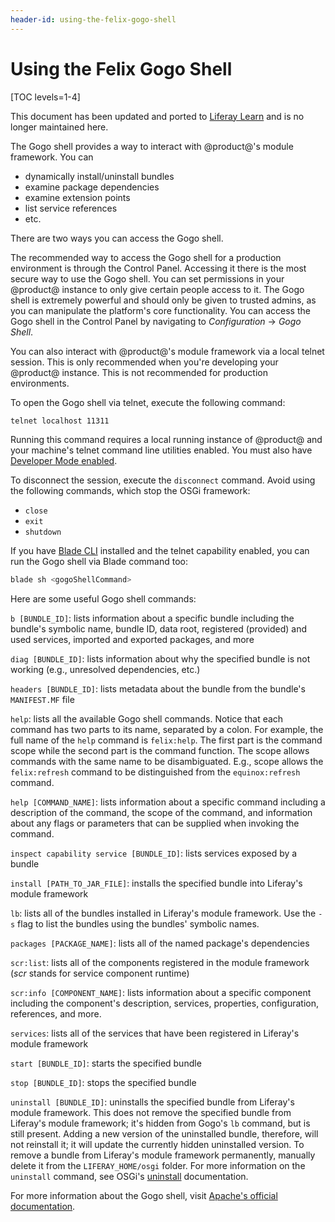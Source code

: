 ```yaml
---
header-id: using-the-felix-gogo-shell
---
```


# Using the Felix Gogo Shell

[TOC levels=1-4]

<aside class="alert alert-info">
  <span class="wysiwyg-color-blue120"> This document has been updated and ported to <a href="https://learn.liferay.com/dxp/latest/en/liferay-internals/fundamentals/using-the-gogo-shell/using-the-gogo-shell.html">Liferay Learn</a> and is no longer maintained here.</span>
</aside>

The Gogo shell provides a way to interact with @product@'s module framework. You
can

- dynamically install/uninstall bundles
- examine package dependencies
- examine extension points
- list service references
- etc.

There are two ways you can access the Gogo shell.

The recommended way to access the Gogo shell for a production environment is
through the Control Panel. Accessing it there is the most secure way to use the
Gogo shell. You can set permissions in your @product@ instance to only give
certain people access to it. The Gogo shell is extremely powerful and should
only be given to trusted admins, as you can manipulate the platform's core
functionality. You can access the Gogo shell in the Control Panel by navigating
to *Configuration* &rarr; *Gogo Shell*.

You can also interact with @product@'s module framework via a local telnet
session. This is only recommended when you're developing your @product@
instance. This is not recommended for production environments. 
 
To open the Gogo shell via telnet, execute the following command: 

```bash
telnet localhost 11311
```

Running this command requires a local running instance of @product@ and your
machine's telnet command line utilities enabled. You must also have
[Developer Mode enabled](/docs/7-2/frameworks/-/knowledge_base/f/using-developer-mode-with-themes#enabling-developer-mode-manually).

To disconnect the session, execute the `disconnect` command. Avoid using the
following commands, which stop the OSGi framework:

- `close`
- `exit`
- `shutdown`

If you have [Blade CLI](/docs/7-2/reference/-/knowledge_base/r/blade-cli)
installed and the telnet capability enabled, you can run the Gogo shell via
Blade command too:

```bash
blade sh <gogoShellCommand>
```

Here are some useful Gogo shell commands:

`b [BUNDLE_ID]`: lists information about a specific bundle including the
bundle's symbolic name, bundle ID, data root, registered (provided) and used
services, imported and exported packages, and more

`diag [BUNDLE_ID]`: lists information about why the specified bundle is not
working (e.g., unresolved dependencies, etc.)

`headers [BUNDLE_ID]`: lists metadata about the bundle from the bundle's
`MANIFEST.MF` file

`help`: lists all the available Gogo shell commands. Notice that each command
has two parts to its name, separated by a colon. For example, the full name of
the `help` command is `felix:help`. The first part is the command scope while
the second part is the command function. The scope allows commands with the same
name to be disambiguated. E.g., scope allows the `felix:refresh` command to be
distinguished from the `equinox:refresh` command.

`help [COMMAND_NAME]`: lists information about a specific command including a
description of the command, the scope of the command, and information about any
flags or parameters that can be supplied when invoking the command.

`inspect capability service [BUNDLE_ID]`: lists services exposed by a bundle

`install [PATH_TO_JAR_FILE]`: installs the specified bundle into Liferay's
module framework

`lb`: lists all of the bundles installed in Liferay's module framework. Use
the `-s` flag to list the bundles using the bundles' symbolic names.

`packages [PACKAGE_NAME]`: lists all of the named package's dependencies 

`scr:list`: lists all of the components registered in the module framework
(*scr* stands for service component runtime)

`scr:info [COMPONENT_NAME]`: lists information about a specific component
including the component's description, services, properties, configuration,
references, and more.

`services`: lists all of the services that have been registered in Liferay's
module framework

`start [BUNDLE_ID]`: starts the specified bundle

`stop [BUNDLE_ID]`: stops the specified bundle

`uninstall [BUNDLE_ID]`: uninstalls the specified bundle from Liferay's module
framework. This does not remove the specified bundle from Liferay's module
framework; it's hidden from Gogo's `lb` command, but is still present. Adding
a new version of the uninstalled bundle, therefore, will not reinstall it; it
will update the currently hidden uninstalled version. To remove a
bundle from Liferay's module framework permanently, manually delete it from the
`LIFERAY_HOME/osgi` folder. For more information on the `uninstall` command, see
OSGi's
[uninstall](https://osgi.org/javadoc/r6/core/org/osgi/framework/Bundle.html#uninstall\(\))
documentation.

For more information about the Gogo shell, visit
[Apache's official documentation](http://felix.apache.org/documentation/subprojects/apache-felix-gogo.html).
